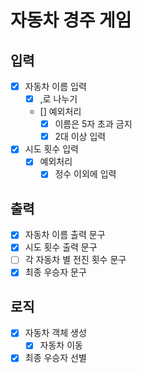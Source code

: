 # 자동차 경주 게임
## 입력
- [x] 자동차 이름 입력 
  - [x] ,로 나누기 
  - [] 예외처리 
    - [x] 이름은 5자 초과 금지
    - [x] 2대 이상 입력 
- [x] 시도 횟수 입력
  - [x] 예외처리
    - [x] 정수 이외에 입력 
## 출력 
-  [x] 자동차 이름 출력 문구 
-  [x] 시도 횟수 출력 문구
-  [ ] 각 자동차 별 전진 횟수 문구 
-  [x] 최종 우승자 문구

## 로직 
-  [x] 자동차 객체 생성
  - [x] 자동차 이동 
- [x] 최종 우승자 선별